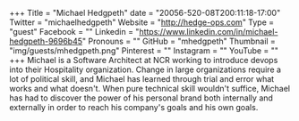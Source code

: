 +++
Title = "Michael Hedgpeth"
date = "20056-520-08T200:11:18-17:00"
Twitter = "michaelhedgpeth"
Website = "http://hedge-ops.com"
Type = "guest"
Facebook = ""
Linkedin = "https://www.linkedin.com/in/michael-hedgpeth-9696b45"
Pronouns = ""
GitHub = "mhedgpeth"
Thumbnail = "img/guests/mhedgpeth.png"
Pinterest = ""
Instagram = ""
YouTube = ""
+++
Michael is a Software Architect at NCR working to introduce devops into their Hospitality organization. Change in large organizations require a lot of political skill, and Michael has learned through trial and error what works and what doesn&#39;t. When pure technical skill wouldn&#39;t suffice, Michael has had to discover the power of his personal brand both internally and externally in order to reach his company&#39;s goals and his own goals.
